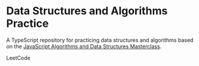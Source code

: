 # Data Structures and Algorithms Practice

A TypeScript repository for practicing data structures and algorithms based on the [JavaScript Algorithms and Data Structures Masterclass](https://www.udemy.com/course/js-algorithms-and-data-structures-masterclass/).

LeetCode
